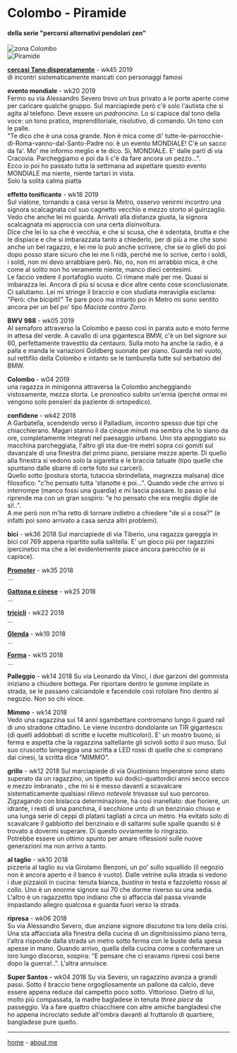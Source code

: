 # Colombo - Piramide  

#### della serie "percorsi alternativi pendolari zen"  

![](https://live.staticflickr.com/65535/49138741311_6291d1e7a8_c.jpg "zona Colombo")  
![](https://live.staticflickr.com/65535/49138740991_d02286d225_c.jpg "Piramide")  

[**cercasi Tano disperatamente**](/19wk45-papz-garbatella.md) - wk45 2019  
di incontri sistematicamente mancati con personaggi famosi  

**evento mondiale** - wk20 2019   
Fermo su via Alessandro Severo trovo un bus privato a le porte aperte come per caricare qualche gruppo. Sul marciapiede però c'è solo l'autista che si agita al telefono. Deve essere un *padroncino*. Lo si capisce dal tono della voce: un tono pratico, imprenditoriale, risolutivo, di comando. Un tono con le palle.  
"Te dico che è una cosa grande. Non è mica come di' tutte-le-parrocchie-di-Roma-vanno-dal-Santo-Padre no: è un evento MONDIALE! C'è un sacco da fa'. Mo' me informo meglio e te dico. Sì, MONDIALE. E' dalle parti di via Cracovia. Parcheggiamo e poi da li c'è da fare ancora un pezzo...".  
Ecco io poi ho passato tutta la settimana ad aspettare questo evento MONDIALE ma niente, niente tartari in vista.  
Solo la solita calma piatta

**effetto tonificante** - wk18 2019  
Sul vialone, tornando a casa verso la Metro, osservo venirmi incontro una signora scalcagnata col suo cagnetto vecchio e mezzo storto al guinzaglio. Vedo che anche lei mi guarda. Arrivati alla distanza giusta, la signora scalcagnata mi approccia con una certa disinvoltura.  
Dice che lei lo sa che è vecchia, e che si scusa, che è sdentata, brutta e che le dispiace e che si imbarazzata tanto a chiederlo, per di più a me che sono anche un bel ragazzo, e lei me lo può anche scrivere, che se io glieli do poi dopo posso stare sicuro che lei me li ridà, perché me lo scrive, certo i soldi, i soldi, non mi devo arrabbiare però. No, no, non mi arrabbio mica, è che come al solito non ho veramente niente, manco dieci centesimi.  
Le faccio vedere il portafoglio vuoto. Ci rimane male per me. Quasi si imbarazza lei. Ancora di più si scusa e dice altre cento cose sconclusionate.  
Ci salutiamo. Lei mi stringe il braccio e con studiata meraviglia esclama: "Però: che bicipiti!"
Te pare poco ma intanto poi in Metro mi sono sentito ancora per un bel po' tipo *Maciste contro Zorro*.   

**BWV 988**  - wk05 2019  
Al semaforo attraverso la Colombo e passo così in parata auto e moto ferme in attesa del verde. A cavallo di una gigantesca BMW, c'è un bel signore sui 60, perfettamente travestito da centauro. Sulla moto ha anche la radio, è a palla e manda le variazioni Goldberg suonate per piano. Guarda nel vuoto, sul rettifilo della Colombo e intanto se le tamburella tutte sul serbatoio del BMW.  

**Colombo** - w04 2019     
una ragazza in minigonna attraversa la Colombo ancheggiando vistosamente, mezza storta. Le pronostico subito un'ernia (perché ormai mi vengono solo pensieri da paziente di ortopedico).  

**confidene** - wk42 2018  
A Garbatella, scendendo verso il Palladium, incontro spesso due tipi che chiacchierano. Magari stanno lì da cinque minuti ma sembra che lo siano da ore, completamente integrati nel paesaggio urbano. Uno sta appoggiato su macchina parcheggiata, l'altro gli sta due-tre metri sopra coi gomiti sul davanzale di una finestra del primo piano, persiane mezze aperte. Di quello alla finestra si vedono solo la sigaretta e le braccia tatuate (tipo quelle che spuntano dalle sbarre di certe foto sui carceri).  
Quello sotto (postura storta, tutaccia sbrindellata, magrezza malsana) dice filosofico: "c'ho pensato tutta 'stanotte e poi...". Quando vede che arrivo si interrompe (manco fossi una guardia) e mi lascia passare. Io passo e lui riprende ma con un gran sospiro: "e ho pensato che era meglio diglie de sì!..".  
A me però non m'ha retto di tornare indietro a chiedere "de sì a cosa?" (e infatti poi sono arrivato a casa senza altri problemi). 
  

**bici** - wk36 2018 
Sul marciapiede di via Tiberio, una ragazza gareggia in bici col 769 appena ripartito sulla salitella. E' un gioco più per ragazzini ipercinetici ma che a lei evidentemente piace ancora parecchio (e si capisce).  

[**Promoter**](/19wk34-promoter-interarete.md) - wk35 2018  
...  

[**Gattona e cinese**](/19wk26-gattonaecinese-interarete.md) - wk25 2018  
...  

[**tricicli**](/19wk25-strisce-interarete.md) - wk22 2018  
...  

[**Glenda**](/19wk23-glenda-interarete.md) - wk19 2018  
...  

[**Forma**](/19wk22-forma-interarete.md) - wk15 2018  
...  

**Palleggio** - wk14 2018
Su via Leonardo da Vinci, i due garzoni del gommista iniziano a chiudere bottega. Per riportare dentro le gomme impilate in strada, se le passano calciandole e facendole così rotolare fino dentro al negozio. Non so chi vince.  

**Mimmo**  - wk14 2018  
Vedo una ragazzina sui 14 anni sgambettare contromano lungo il guard rail di uno stradone cittadino. Le viene incontro dondolante un TIR gigantesco (di quelli addobbati di scritte e lucette multicolori). E' un mostro buono, si ferma e aspetta che la ragazzina saltellante gli scivoli sotto il suo muso. Sul suo cruscotto lampeggia una scritta a LED rossi di quelle che si comprano dai cinesi, la scritta dice "MIMMO".  

**grillo** - wk12 2018
Sul marciapiede di via Giustiniano Imperatore sono stato superato da un ragazzino, un tipetto sui dodici-quattordici anni secco secco e mezzo imbranato , che  mi si è messo davanti a scavalcare sistematicamente qualsiasi rilievo *notevole* trovasse sul suo percorso. Zigzagando con bislacca determinazione, ha così inanellato: due fioriere, un idrante, i resti di una panchina, il secchione unto di un benzinaio chiuso e una lunga serie di ceppi di platani tagliati a circa un metro. Ha evitato solo di scavalcare il gabbiotto del benzinaio e di saltarmi sulle spalle quando si è trovato a dovermi superare. Di questo ovviamente lo ringrazio.    
Potrebbe essere un ottimo spunto per amare riflessioni sulle nuove generazioni ma non arrivo a tanto. 

**al taglio**  - wk10 2018  
pizzeria al taglio su via Girolamo Benzoni, un po' sullo squallido (il negozio non è ancora aperto e il banco è vuoto). Dalle vetrine sulla strada si vedono i due pizzaioli in cucina: tenuta bianca, *bustina* in testa e fazzoletto rosso al collo. Uno è un enorme signore sui 70 che dorme riverso su una sedia. L'altro è un ragazzetto tipo indiano che si affaccia dal passa vivande impastando allegro qualcosa e guarda fuori verso la strada.

**ripresa** - wk06 2018  
Su via Alessandro Severo, due anziane signore discutono tra loro della crisi. Una sta affacciata alla finestra della cucina di un dignitosissimo piano terra, l'altra risponde dalla strada un metro sotto ferma con le buste della spesa apesse in mano. Quando arrivo, quella della cucina come a confermare un loro lungo discorso, sospira: "E pensare che ci eravamo ripresi così bene dopo la guerra!..". L'altra annuisce.
 
**Super Santos**  - wk04 2018
Su via Severo, un ragazzino avanza a grandi passi. Sotto il braccio tiene orgogliosamente un pallone da calcio, deve essere appena reduce dal campetto poco sotto. Vittorioso. Dietro di lui, molto più compassata, la madre bagladese in tenuta *three piece* da passeggio. Va a fare quattro chiacchiere con altre amiche bangladesi che ho appena incrociato sedute all'ombra davanti al fruttarolo di quartiere, bangladese pure quello.  

---  
[home](/papz.md) - [about me](/aboutme.md) 